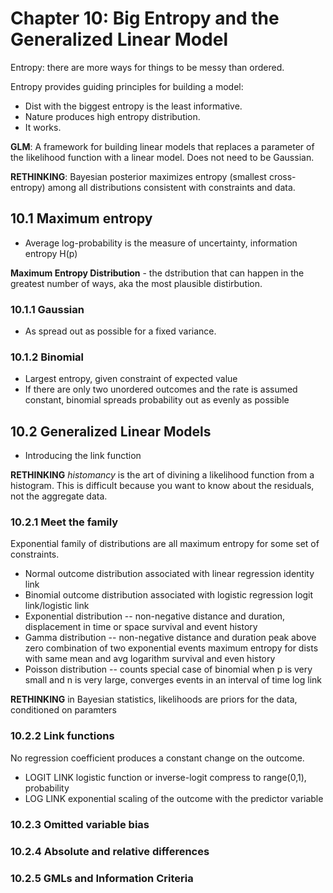 # Chapter 10: Big Entropy and the Generalized Linear Model

Entropy: there are more ways for things to be messy than ordered.

Entropy provides guiding principles for building a model:
- Dist with the biggest entropy is the least informative.
- Nature produces high entropy distribution. 
- It works.

**GLM**: A framework for building linear models that replaces a parameter of the likelihood function with a linear model. Does not need to be Gaussian. 

**RETHINKING**: Bayesian posterior maximizes entropy (smallest cross-entropy) among all distributions consistent with constraints and data. 


## 10.1 Maximum entropy
- Average log-probability is the measure of uncertainty, information entropy H(p)


**Maximum Entropy Distribution** - the dstribution that can happen in the greatest number of ways, aka the most plausible distirbution.

### 10.1.1 Gaussian
- As spread out as possible for a fixed variance. 

### 10.1.2 Binomial
- Largest entropy, given constraint of expected value
- If there are only two unordered outcomes and the rate is assumed constant, binomial spreads probability out as evenly as possible


## 10.2 Generalized Linear Models
- Introducing the link function

**RETHINKING** *histomancy* is the art of divining a likelihood function from a histogram. This is difficult because you want to know about the residuals, not the aggregate data. 


### 10.2.1 Meet the family
Exponential family of distributions are all maximum entropy for some set of constraints.

- Normal
    outcome distribution associated with linear regression
    identity link
- Binomial
    outcome distribution associated with logistic regression
    logit link/logistic link
- Exponential distribution -- non-negative
    distance and duration, displacement in time or space
    survival and event history
- Gamma distribution -- non-negative
    distance and duration
    peak above zero
    combination of two exponential events
    maximum entropy for dists with same mean and avg logarithm
    survival and even history
- Poisson distribution -- counts
    special case of binomial
    when p is very small and n is very large, converges
    events in an interval of time
    log link


**RETHINKING** in Bayesian statistics, likelihoods are priors for the data, conditioned on paramters


### 10.2.2 Link functions
No regression coefficient produces a constant change on the outcome. 

- LOGIT LINK
    logistic function or inverse-logit
    compress to range(0,1), probability
- LOG LINK
    exponential scaling of the outcome with the predictor variable

### 10.2.3 Omitted variable bias
### 10.2.4 Absolute and relative differences
### 10.2.5 GMLs and Information Criteria



